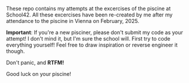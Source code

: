 These repo contains my attempts at the excercises of the piscine at School42. All these excercises have been re-created by me after my attendance to the piscine in Vienna on February, 2025.

**Important**: If you're a new pisciner, please don't submit my code as your attempt! I don't mind it, but I'm sure the school will. First try to code everything yourself! Feel free to draw inspiration or reverse engineer it though.

Don't panic, and **RTFM!**

Good luck on your piscine!
